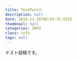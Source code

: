 ```yaml
---
title: TestPost①
description: null
date: 2018-11-26T00:03:35.032Z
thumbnail: null
categories: INFO
class: info
tags: null
---
```

テスト投稿です。

